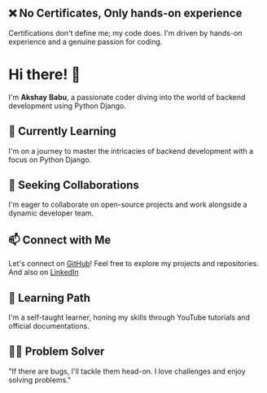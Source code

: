## ❌ No Certificates, Only hands-on experience
Certifications don't define me; my code does. I'm driven by hands-on experience and a genuine passion for coding.

# Hi there! 👋
I'm **Akshay** **Babu**, a passionate coder diving into the world of backend development using Python Django.

## 🌱 Currently Learning
I'm on a journey to master the intricacies of backend development with a focus on Python Django.

## 💼 Seeking Collaborations
I'm eager to collaborate on open-source projects and work alongside a dynamic developer team.

## 📫 Connect with Me
Let's connect on [GitHub](https://www.linkedin.com/in/akshay-babu-python-developer/)! Feel free to explore my projects and repositories.
And also on [LinkedIn](https://www.linkedin.com/in/akshay-babu-python-django/)

## 📖 Learning Path
I'm a self-taught learner, honing my skills through YouTube tutorials and official documentations.

## 🧑‍💻 Problem Solver
"If there are bugs, I'll tackle them head-on. I love challenges and enjoy solving problems."





<!---
akshay8172/akshay8172 is a ✨ special ✨ repository because its `README.md` (this file) appears on your GitHub profile.
You can click the Preview link to take a look at your changes.
--->
